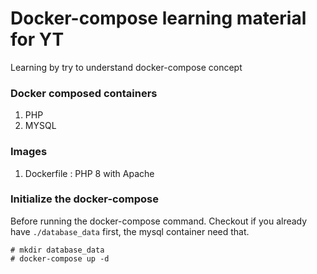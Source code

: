 # Docker-compose learning material for YT
Learning by try to understand docker-compose concept

### Docker composed containers
1. PHP
2. MYSQL

### Images
1. Dockerfile : PHP 8 with Apache

### Initialize the docker-compose
Before running the docker-compose command. Checkout if you already have `./database_data` first, the mysql container need that.

```
# mkdir database_data
# docker-compose up -d
```